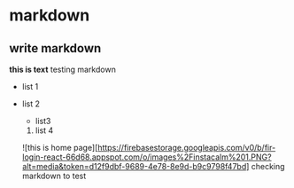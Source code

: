 # markdown
## write markdown

**this is text**
testing markdown
+ list 1
+ list 2
  + list3
   1. list 4
   
   ![this is home page][https://firebasestorage.googleapis.com/v0/b/fir-login-react-66d68.appspot.com/o/images%2Finstacalm%201.PNG?alt=media&token=d12f9dbf-9689-4e78-8e9d-b9c9798f47bd]
checking markdown to test
